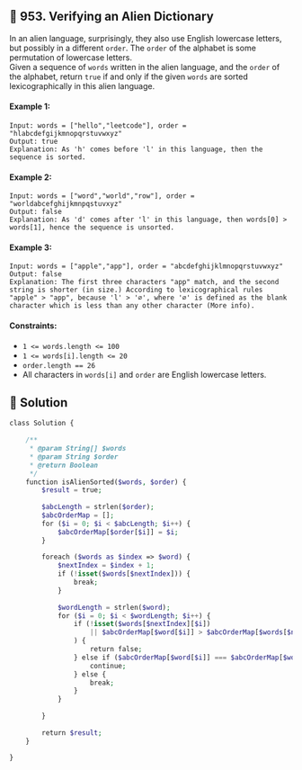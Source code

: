 ## 📝 953. Verifying an Alien Dictionary  
In an alien language, surprisingly, they also use English lowercase letters, but possibly in a different `order`. The `order` of the alphabet is some permutation of lowercase letters.  
Given a sequence of `words` written in the alien language, and the `order` of the alphabet, return `true` if and only if the given `words` are sorted lexicographically in this alien language.  
     
  
#### Example 1:  

```
Input: words = ["hello","leetcode"], order = "hlabcdefgijkmnopqrstuvwxyz"
Output: true
Explanation: As 'h' comes before 'l' in this language, then the sequence is sorted.

```
#### Example 2:  

```
Input: words = ["word","world","row"], order = "worldabcefghijkmnpqstuvxyz"
Output: false
Explanation: As 'd' comes after 'l' in this language, then words[0] > words[1], hence the sequence is unsorted.

```
#### Example 3:  

```
Input: words = ["apple","app"], order = "abcdefghijklmnopqrstuvwxyz"
Output: false
Explanation: The first three characters "app" match, and the second string is shorter (in size.) According to lexicographical rules "apple" > "app", because 'l' > '∅', where '∅' is defined as the blank character which is less than any other character (More info).

```
  
#### Constraints:  
+ `1 <= words.length <= 100`  
+ `1 <= words[i].length <= 20`  
+ `order.length == 26`  
+ All characters in `words[i]` and `order` are English lowercase letters.  
  
## 📝 Solution 
```php  
class Solution {  
  
    /**  
     * @param String[] $words  
     * @param String $order  
     * @return Boolean  
     */  
    function isAlienSorted($words, $order) {  
        $result = true;  
          
        $abcLength = strlen($order);  
        $abcOrderMap = [];  
        for ($i = 0; $i < $abcLength; $i++) {  
            $abcOrderMap[$order[$i]] = $i;  
        }  
          
        foreach ($words as $index => $word) {  
            $nextIndex = $index + 1;  
            if (!isset($words[$nextIndex])) {  
                break;  
            }  
  
            $wordLength = strlen($word);  
            for ($i = 0; $i < $wordLength; $i++) {  
                if (!isset($words[$nextIndex][$i])  
                    || $abcOrderMap[$word[$i]] > $abcOrderMap[$words[$nextIndex][$i]]  
                ) {  
                    return false;  
                } else if ($abcOrderMap[$word[$i]] === $abcOrderMap[$words[$nextIndex][$i]]) {  
                    continue;  
                } else {  
                    break;  
                }  
            }  
              
        }  
          
        return $result;  
    }  
    
}  
```  
